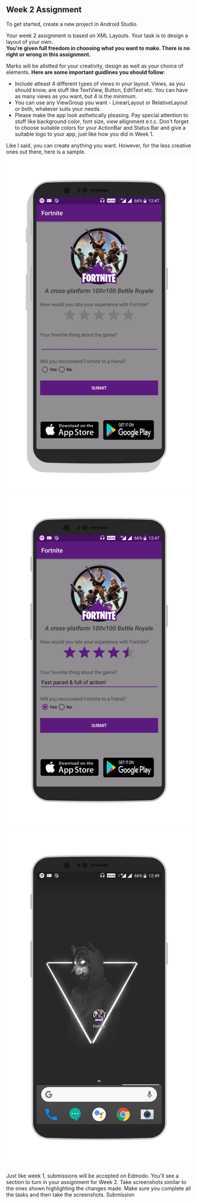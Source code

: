 ## Week 2 Assignment

To get started, create a new project in Android Studio.

Your week 2 assignment is based on XML Layouts. Your task is to design a layout of your own. <br>
**You're given full freedom in choosing what you want to make. There is no right or wrong in this assignment.**

Marks will be allotted for your creativity, design as well as your choice of elements. **Here are some important guidlines you should follow**:

- Include atleast 4 different types of views in your layout. Views, as you should know, are stuff like TextView, Button, EditText etc. You can have as many views as you want, but 4 is the minimum.
- You can use any ViewGroup you want - LinearLayout or RelativeLayout or both, whatever suits your needs.
- Please make the app look asthetically pleasing. Pay special attention to stuff like background color, font size, view allignment e.t.c. Don't forget to choose suitable colors for your ActionBar and Status Bar and give a suitable logo to your app, just like how you did in Week 1.

Like I said, you can create anything you want. However, for the less creative ones out there, here is a sample.
![pic1](assets/w2_as1.png)
![pic2](assets/w2_as2.png)
![pic3](assets/w2_as3.png)



Just like week 1, submissions will be accepted on Edmodo. You'll see a section to turn in your assignment for Week 2. Take screenshots similar to the ones shown highlighting the changes made. Make sure you complete all the tasks and then take the screenshots.
Submission 
